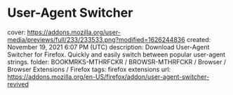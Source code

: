 # User-Agent Switcher

cover: https://addons.mozilla.org/user-media/previews/full/233/233533.png?modified=1626244836
created: November 19, 2021 6:07 PM (UTC)
description: Download User-Agent Switcher for Firefox. Quickly and easily switch between popular user-agent strings.
folder: BOOKMRKS-MTHRFCKR / BROWSR-MTHRFCKR / Browser / Browser Extensions / Firefox
tags: firefox extensions
url: https://addons.mozilla.org/en-US/firefox/addon/user-agent-switcher-revived